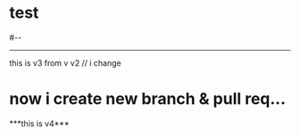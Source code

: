 # test

#--

<hr>
this is v3 from v v2 // i change

<h1>now i create new branch & pull req...</h1> 
***this is v4***
